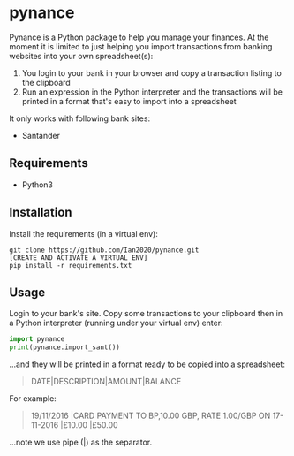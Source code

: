 # pynance

Pynance is a Python package to help you manage your finances. At the moment it
is limited to just helping you import transactions from banking websites into
your own spreadsheet(s):

1. You login to your bank in your browser and copy a transaction listing to the
   clipboard
1. Run an expression in the Python interpreter and the transactions will be printed
   in a format that's easy to import into a spreadsheet

It only works with following bank sites:

* Santander

## Requirements

* Python3

## Installation

Install the requirements (in a virtual env):

```shell
git clone https://github.com/Ian2020/pynance.git
[CREATE AND ACTIVATE A VIRTUAL ENV]
pip install -r requirements.txt
```

## Usage

Login to your bank's site. Copy some transactions to your clipboard then in a Python
interpreter (running under your virtual env) enter:

```python
import pynance
print(pynance.import_sant())
```

...and they will be printed in a format ready to be copied into a spreadsheet:

>DATE|DESCRIPTION|AMOUNT|BALANCE

For example:

>19/11/2016 |CARD PAYMENT TO BP,10.00 GBP, RATE 1.00/GBP ON 17-11-2016 |£10.00 |£50.00

...note we use pipe (|) as the separator.
